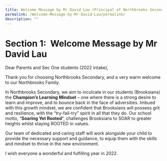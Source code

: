 ```yaml
---
title: Welcome Message by Mr David Lau (Principal of Northbrooks Secondary)
permalink: /Welcome-Message-by-Mr-David-Lau/permalink/
description: ""
---
```

# Section 1:  Welcome Message by Mr David Lau

Dear Parents and Sec One students (2022 intake),    

Thank you for choosing Northbrooks Secondary, and a very warm welcome to our Northbrooks Family.

In Northbrooks Secondary, we aim to inculcate in our students (Brooksians) the **Champion’s Learning Mindset** – one where there is a strong desire to learn and improve, and to bounce back in the face of adversities. Imbued with this growth mindset, we are confident that Brooksians will possess grit and resilience, with the “try-fail-try” spirit in all that they do. Our school motto, “**Soaring Yet Rooted**”, challenges Brooksians to SOAR to greater heights whilst staying ROOTED in values.

Our team of dedicated and caring staff will work alongside your child to provide the necessary support and guidance, to equip them with the skills and mindset to thrive in the new environment.

I wish everyone a wonderful and fulfilling year in 2022.